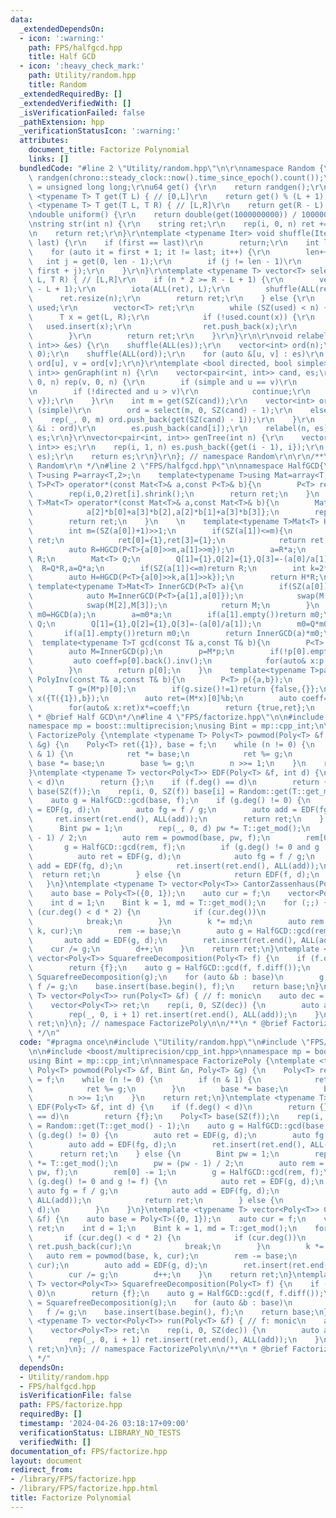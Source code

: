 ```yaml
---
data:
  _extendedDependsOn:
  - icon: ':warning:'
    path: FPS/halfgcd.hpp
    title: Half GCD
  - icon: ':heavy_check_mark:'
    path: Utility/random.hpp
    title: Random
  _extendedRequiredBy: []
  _extendedVerifiedWith: []
  _isVerificationFailed: false
  _pathExtension: hpp
  _verificationStatusIcon: ':warning:'
  attributes:
    document_title: Factorize Polynomial
    links: []
  bundledCode: "#line 2 \"Utility/random.hpp\"\n\r\nnamespace Random {\r\nmt19937_64\
    \ randgen(chrono::steady_clock::now().time_since_epoch().count());\r\nusing u64\
    \ = unsigned long long;\r\nu64 get() {\r\n    return randgen();\r\n}\r\ntemplate\
    \ <typename T> T get(T L) { // [0,L]\r\n    return get() % (L + 1);\r\n}\r\ntemplate\
    \ <typename T> T get(T L, T R) { // [L,R]\r\n    return get(R - L) + L;\r\n}\r\
    \ndouble uniform() {\r\n    return double(get(1000000000)) / 1000000000;\r\n}\r\
    \nstring str(int n) {\r\n    string ret;\r\n    rep(i, 0, n) ret += get('a', 'z');\r\
    \n    return ret;\r\n}\r\ntemplate <typename Iter> void shuffle(Iter first, Iter\
    \ last) {\r\n    if (first == last)\r\n        return;\r\n    int len = 1;\r\n\
    \    for (auto it = first + 1; it != last; it++) {\r\n        len++;\r\n     \
    \   int j = get(0, len - 1);\r\n        if (j != len - 1)\r\n            iter_swap(it,\
    \ first + j);\r\n    }\r\n}\r\ntemplate <typename T> vector<T> select(int n, T\
    \ L, T R) { // [L,R]\r\n    if (n * 2 >= R - L + 1) {\r\n        vector<T> ret(R\
    \ - L + 1);\r\n        iota(ALL(ret), L);\r\n        shuffle(ALL(ret));\r\n  \
    \      ret.resize(n);\r\n        return ret;\r\n    } else {\r\n        unordered_set<T>\
    \ used;\r\n        vector<T> ret;\r\n        while (SZ(used) < n) {\r\n      \
    \      T x = get(L, R);\r\n            if (!used.count(x)) {\r\n             \
    \   used.insert(x);\r\n                ret.push_back(x);\r\n            }\r\n\
    \        }\r\n        return ret;\r\n    }\r\n}\r\n\r\nvoid relabel(int n, vector<pair<int,\
    \ int>> &es) {\r\n    shuffle(ALL(es));\r\n    vector<int> ord(n);\r\n    iota(ALL(ord),\
    \ 0);\r\n    shuffle(ALL(ord));\r\n    for (auto &[u, v] : es)\r\n        u =\
    \ ord[u], v = ord[v];\r\n}\r\ntemplate <bool directed, bool simple> vector<pair<int,\
    \ int>> genGraph(int n) {\r\n    vector<pair<int, int>> cand, es;\r\n    rep(u,\
    \ 0, n) rep(v, 0, n) {\r\n        if (simple and u == v)\r\n            continue;\r\
    \n        if (!directed and u > v)\r\n            continue;\r\n        cand.push_back({u,\
    \ v});\r\n    }\r\n    int m = get(SZ(cand));\r\n    vector<int> ord;\r\n    if\
    \ (simple)\r\n        ord = select(m, 0, SZ(cand) - 1);\r\n    else {\r\n    \
    \    rep(_, 0, m) ord.push_back(get(SZ(cand) - 1));\r\n    }\r\n    for (auto\
    \ &i : ord)\r\n        es.push_back(cand[i]);\r\n    relabel(n, es);\r\n    return\
    \ es;\r\n}\r\nvector<pair<int, int>> genTree(int n) {\r\n    vector<pair<int,\
    \ int>> es;\r\n    rep(i, 1, n) es.push_back({get(i - 1), i});\r\n    relabel(n,\
    \ es);\r\n    return es;\r\n}\r\n}; // namespace Random\r\n\r\n/**\r\n * @brief\
    \ Random\r\n */\n#line 2 \"FPS/halfgcd.hpp\"\n\nnamespace HalfGCD{\n    template<typename\
    \ T>using P=array<T,2>;\n    template<typename T>using Mat=array<T,4>;\n    template<typename\
    \ T>P<T> operator*(const Mat<T>& a,const P<T>& b){\n        P<T> ret={a[0]*b[0]+a[1]*b[1],a[2]*b[0]+a[3]*b[1]};\n\
    \        rep(i,0,2)ret[i].shrink();\n        return ret;\n    }\n    template<typename\
    \ T>Mat<T> operator*(const Mat<T>& a,const Mat<T>& b){\n        Mat<T> ret={a[0]*b[0]+a[1]*b[2],a[0]*b[1]+a[1]*b[3],\n\
    \            a[2]*b[0]+a[3]*b[2],a[2]*b[1]+a[3]*b[3]};\n        rep(i,0,4)ret[i].shrink();\n\
    \        return ret;\n    }\n    \n    template<typename T>Mat<T> HGCD(P<T> a){\n\
    \        int m=(SZ(a[0])+1)>>1;\n        if(SZ(a[1])<=m){\n            Mat<T>\
    \ ret;\n            ret[0]={1},ret[3]={1};\n            return ret;\n        }\n\
    \        auto R=HGCD(P<T>{a[0]>>m,a[1]>>m});\n        a=R*a;\n        if(SZ(a[1])<=m)return\
    \ R;\n        Mat<T> Q;\n        Q[1]={1},Q[2]={1},Q[3]=-(a[0]/a[1]);\n      \
    \  R=Q*R,a=Q*a;\n        if(SZ(a[1])<=m)return R;\n        int k=2*m+1-SZ(a[0]);\n\
    \        auto H=HGCD(P<T>{a[0]>>k,a[1]>>k});\n        return H*R;\n    }\n   \
    \ template<typename T>Mat<T> InnerGCD(P<T> a){\n        if(SZ(a[0])<SZ(a[1])){\n\
    \            auto M=InnerGCD(P<T>{a[1],a[0]});\n            swap(M[0],M[1]);\n\
    \            swap(M[2],M[3]);\n            return M;\n        }\n        auto\
    \ m0=HGCD(a);\n        a=m0*a;\n        if(a[1].empty())return m0;\n        Mat<T>\
    \ Q;\n        Q[1]={1},Q[2]={1},Q[3]=-(a[0]/a[1]);\n        m0=Q*m0,a=Q*a;\n \
    \       if(a[1].empty())return m0;\n        return InnerGCD(a)*m0;\n    }\n  \
    \  template<typename T>T gcd(const T& a,const T& b){\n        P<T> p({a,b});\n\
    \        auto M=InnerGCD(p);\n        p=M*p;\n        if(!p[0].empty()){\n   \
    \         auto coeff=p[0].back().inv();\n            for(auto& x:p[0])x*=coeff;\n\
    \        }\n        return p[0];\n    }\n    template<typename T>pair<bool,T>\
    \ PolyInv(const T& a,const T& b){\n        P<T> p({a,b});\n        auto M=InnerGCD(p);\n\
    \        T g=(M*p)[0];\n        if(g.size()!=1)return {false,{}};\n        P<T>\
    \ x({T({1}),b});\n        auto ret=(M*x)[0]%b;\n        auto coeff=g[0].inv();\n\
    \        for(auto& x:ret)x*=coeff;\n        return {true,ret};\n    }\n}\n\n/**\n\
    \ * @brief Half GCD\n*/\n#line 4 \"FPS/factorize.hpp\"\n\n#include <boost/multiprecision/cpp_int.hpp>\n\
    namespace mp = boost::multiprecision;\nusing Bint = mp::cpp_int;\n\nnamespace\
    \ FactorizePoly {\ntemplate <typename T> Poly<T> powmod(Poly<T> &f, Bint &n, Poly<T>\
    \ &g) {\n    Poly<T> ret({1}), base = f;\n    while (n != 0) {\n        if (n\
    \ & 1) {\n            ret *= base;\n            ret %= g;\n        }\n       \
    \ base *= base;\n        base %= g;\n        n >>= 1;\n    }\n    return ret;\n\
    }\ntemplate <typename T> vector<Poly<T>> EDF(Poly<T> &f, int d) {\n    if (f.deg()\
    \ < d)\n        return {};\n    if (f.deg() == d)\n        return {f};\n    Poly<T>\
    \ base(SZ(f));\n    rep(i, 0, SZ(f)) base[i] = Random::get(T::get_mod() - 1);\n\
    \    auto g = HalfGCD::gcd(base, f);\n    if (g.deg() != 0) {\n        auto ret\
    \ = EDF(g, d);\n        auto fg = f / g;\n        auto add = EDF(fg, d);\n   \
    \     ret.insert(ret.end(), ALL(add));\n        return ret;\n    } else {\n  \
    \      Bint pw = 1;\n        rep(_, 0, d) pw *= T::get_mod();\n        pw = (pw\
    \ - 1) / 2;\n        auto rem = powmod(base, pw, f);\n        rem[0] -= 1;\n \
    \       g = HalfGCD::gcd(rem, f);\n        if (g.deg() != 0 and g != f) {\n  \
    \          auto ret = EDF(g, d);\n            auto fg = f / g;\n            auto\
    \ add = EDF(fg, d);\n            ret.insert(ret.end(), ALL(add));\n          \
    \  return ret;\n        } else {\n            return EDF(f, d);\n        }\n \
    \   }\n}\ntemplate <typename T> vector<Poly<T>> CantorZassenhaus(Poly<T> &f) {\n\
    \    auto base = Poly<T>({0, 1});\n    auto cur = f;\n    vector<Poly<T>> ret;\n\
    \    int d = 1;\n    Bint k = 1, md = T::get_mod();\n    for (;;) {\n        if\
    \ (cur.deg() < d * 2) {\n            if (cur.deg())\n                ret.push_back(cur);\n\
    \            break;\n        }\n        k *= md;\n        auto rem = powmod(base,\
    \ k, cur);\n        rem -= base;\n        auto g = HalfGCD::gcd(rem, cur);\n \
    \       auto add = EDF(g, d);\n        ret.insert(ret.end(), ALL(add));\n    \
    \    cur /= g;\n        d++;\n    }\n    return ret;\n}\ntemplate <typename T>\
    \ vector<Poly<T>> SquarefreeDecomposition(Poly<T> f) {\n    if (f.deg() == 0)\n\
    \        return {f};\n    auto g = HalfGCD::gcd(f, f.diff());\n    auto base =\
    \ SquarefreeDecomposition(g);\n    for (auto &b : base)\n        g *= b;\n   \
    \ f /= g;\n    base.insert(base.begin(), f);\n    return base;\n}\ntemplate <typename\
    \ T> vector<Poly<T>> run(Poly<T> &f) { // f: monic\n    auto dec = SquarefreeDecomposition(f);\n\
    \    vector<Poly<T>> ret;\n    rep(i, 0, SZ(dec)) {\n        auto add = CantorZassenhaus(dec[i]);\n\
    \        rep(_, 0, i + 1) ret.insert(ret.end(), ALL(add));\n    }\n    return\
    \ ret;\n}\n}; // namespace FactorizePoly\n\n/**\n * @brief Factorize Polynomial\n\
    \ */\n"
  code: "#pragma once\n#include \"Utility/random.hpp\"\n#include \"FPS/halfgcd.hpp\"\
    \n\n#include <boost/multiprecision/cpp_int.hpp>\nnamespace mp = boost::multiprecision;\n\
    using Bint = mp::cpp_int;\n\nnamespace FactorizePoly {\ntemplate <typename T>\
    \ Poly<T> powmod(Poly<T> &f, Bint &n, Poly<T> &g) {\n    Poly<T> ret({1}), base\
    \ = f;\n    while (n != 0) {\n        if (n & 1) {\n            ret *= base;\n\
    \            ret %= g;\n        }\n        base *= base;\n        base %= g;\n\
    \        n >>= 1;\n    }\n    return ret;\n}\ntemplate <typename T> vector<Poly<T>>\
    \ EDF(Poly<T> &f, int d) {\n    if (f.deg() < d)\n        return {};\n    if (f.deg()\
    \ == d)\n        return {f};\n    Poly<T> base(SZ(f));\n    rep(i, 0, SZ(f)) base[i]\
    \ = Random::get(T::get_mod() - 1);\n    auto g = HalfGCD::gcd(base, f);\n    if\
    \ (g.deg() != 0) {\n        auto ret = EDF(g, d);\n        auto fg = f / g;\n\
    \        auto add = EDF(fg, d);\n        ret.insert(ret.end(), ALL(add));\n  \
    \      return ret;\n    } else {\n        Bint pw = 1;\n        rep(_, 0, d) pw\
    \ *= T::get_mod();\n        pw = (pw - 1) / 2;\n        auto rem = powmod(base,\
    \ pw, f);\n        rem[0] -= 1;\n        g = HalfGCD::gcd(rem, f);\n        if\
    \ (g.deg() != 0 and g != f) {\n            auto ret = EDF(g, d);\n           \
    \ auto fg = f / g;\n            auto add = EDF(fg, d);\n            ret.insert(ret.end(),\
    \ ALL(add));\n            return ret;\n        } else {\n            return EDF(f,\
    \ d);\n        }\n    }\n}\ntemplate <typename T> vector<Poly<T>> CantorZassenhaus(Poly<T>\
    \ &f) {\n    auto base = Poly<T>({0, 1});\n    auto cur = f;\n    vector<Poly<T>>\
    \ ret;\n    int d = 1;\n    Bint k = 1, md = T::get_mod();\n    for (;;) {\n \
    \       if (cur.deg() < d * 2) {\n            if (cur.deg())\n               \
    \ ret.push_back(cur);\n            break;\n        }\n        k *= md;\n     \
    \   auto rem = powmod(base, k, cur);\n        rem -= base;\n        auto g = HalfGCD::gcd(rem,\
    \ cur);\n        auto add = EDF(g, d);\n        ret.insert(ret.end(), ALL(add));\n\
    \        cur /= g;\n        d++;\n    }\n    return ret;\n}\ntemplate <typename\
    \ T> vector<Poly<T>> SquarefreeDecomposition(Poly<T> f) {\n    if (f.deg() ==\
    \ 0)\n        return {f};\n    auto g = HalfGCD::gcd(f, f.diff());\n    auto base\
    \ = SquarefreeDecomposition(g);\n    for (auto &b : base)\n        g *= b;\n \
    \   f /= g;\n    base.insert(base.begin(), f);\n    return base;\n}\ntemplate\
    \ <typename T> vector<Poly<T>> run(Poly<T> &f) { // f: monic\n    auto dec = SquarefreeDecomposition(f);\n\
    \    vector<Poly<T>> ret;\n    rep(i, 0, SZ(dec)) {\n        auto add = CantorZassenhaus(dec[i]);\n\
    \        rep(_, 0, i + 1) ret.insert(ret.end(), ALL(add));\n    }\n    return\
    \ ret;\n}\n}; // namespace FactorizePoly\n\n/**\n * @brief Factorize Polynomial\n\
    \ */"
  dependsOn:
  - Utility/random.hpp
  - FPS/halfgcd.hpp
  isVerificationFile: false
  path: FPS/factorize.hpp
  requiredBy: []
  timestamp: '2024-04-26 03:18:17+09:00'
  verificationStatus: LIBRARY_NO_TESTS
  verifiedWith: []
documentation_of: FPS/factorize.hpp
layout: document
redirect_from:
- /library/FPS/factorize.hpp
- /library/FPS/factorize.hpp.html
title: Factorize Polynomial
---
```

